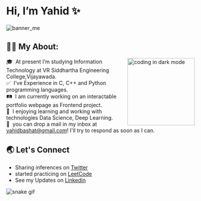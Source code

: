 # Hi, I’m Yahid ✨

![banner_me](https://user-images.githubusercontent.com/97111767/171628088-af90ae64-1f8f-45bd-b5c2-99fd84dbe732.png)

## 🧑‍💻&nbsp;My About:

<img alt="coding in dark mode" src="https://cdn.dribbble.com/users/107759/screenshots/3742849/media/539fcaccda77f2d9d7e557c4c2361c52.gif" height=180 align="right"/>

🎓 &nbsp;At present I’m studying Information Technology at VR Siddhartha Engineering College,Vijayawada.\
✅ &nbsp;I’ve Experience in C, C++ and Python programming languages.\
🛤️ &nbsp;I am currently working on an interactable portfolio webpage as Frontend project.\
🎯 &nbsp;I enjoying learning and working with technologies  Data Science, Deep Learning.\
📧 &nbsp;you can drop a mail in my inbox at yahidbashat@gmail.com! I'll try to respond as soon as I can.


## 🌏 Let's Connect

- Sharing inferences on <a href="https://twitter.com/YahidSF">Twitter</a>
- started practicing on <a href="https://leetcode.com/Yahid_S/">LeetCode</a>
- See my Updates on <a href="https://www.linkedin.com/in/yahid-basha/" >Linkedin</a>

![snake gif](https://github.com/Yahid-Basha/Yahid-Basha/blob/4d1cd44dac7a44e4e6b4039f714051c939ed55f4/github-contribution-grid-snake.svg)

<!---
Yahid-Basha/Yahid-Basha is a ✨ special ✨ repository because its `README.md` (this file) appears on your GitHub profile.
You can click the Preview link to take a look at your changes.
<p><img alt="Welcome" src="https://i.pinimg.com/originals/13/dc/02/13dc0237679cbeba6804ce6d619fb8a4.jpg" allign="left" height=200></p>
![snake gif](https://github.com/Yahid-Basha/Yahid-Basha/blob/4d1cd44dac7a44e4e6b4039f714051c939ed55f4/github-contribution-grid-snake.svg)
--->

